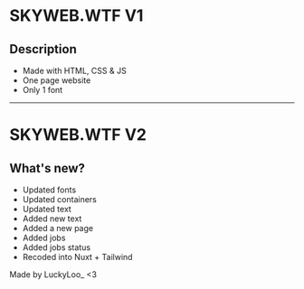 # SKYWEB.WTF V1

## Description

- Made with HTML, CSS & JS
- One page website
- Only 1 font


-----------------------

# SKYWEB.WTF V2

## What's new?

- Updated fonts
- Updated containers
- Updated text
- Added new text
- Added a new page
- Added jobs
- Added jobs status
- Recoded into Nuxt + Tailwind

Made by LuckyLoo_ <3

